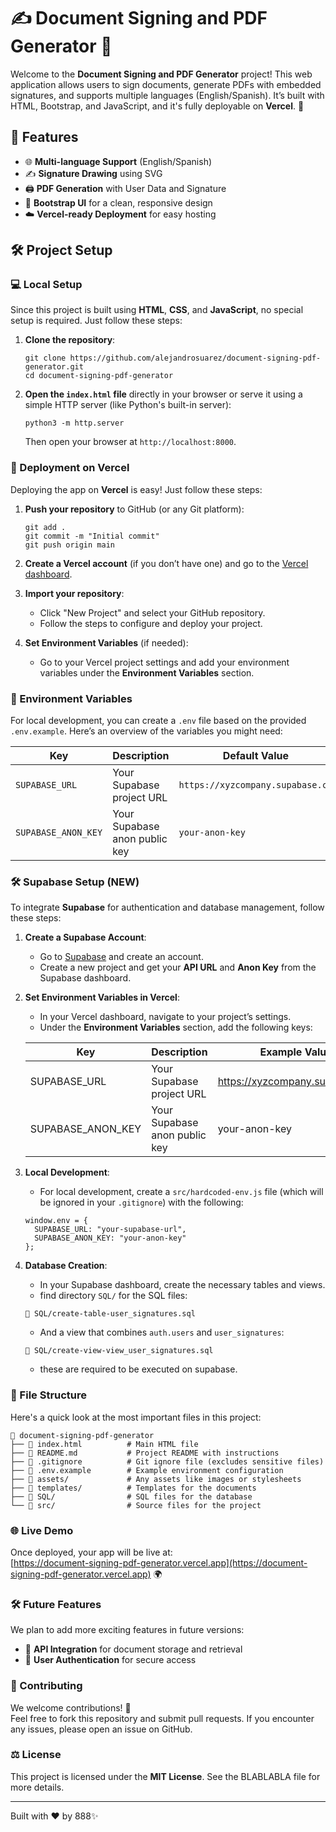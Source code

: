 # ✍️ Document Signing and PDF Generator 📝

Welcome to the **Document Signing and PDF Generator** project! This web application allows users to sign documents, generate PDFs with embedded signatures, and supports multiple languages (English/Spanish). It’s built with HTML, Bootstrap, and JavaScript, and it's fully deployable on **Vercel**. 🚀

## 🌟 Features

- 🌐 **Multi-language Support** (English/Spanish)
- ✍️ **Signature Drawing** using SVG
- 🖨️ **PDF Generation** with User Data and Signature
- 🎨 **Bootstrap UI** for a clean, responsive design
- ☁️ **Vercel-ready Deployment** for easy hosting

## 🛠️ Project Setup

### 💻 Local Setup

Since this project is built using **HTML**, **CSS**, and **JavaScript**, no special setup is required. Just follow these steps:

1. **Clone the repository**:
   ```
   git clone https://github.com/alejandrosuarez/document-signing-pdf-generator.git
   cd document-signing-pdf-generator
   ```

2. **Open the `index.html` file** directly in your browser or serve it using a simple HTTP server (like Python's built-in server):
   ```
   python3 -m http.server
   ```
   Then open your browser at `http://localhost:8000`.

### 🚀 Deployment on Vercel

Deploying the app on **Vercel** is easy! Just follow these steps:

1. **Push your repository** to GitHub (or any Git platform):
   ```
   git add .
   git commit -m "Initial commit"
   git push origin main
   ```

2. **Create a Vercel account** (if you don’t have one) and go to the [Vercel dashboard](https://vercel.com/dashboard).

3. **Import your repository**:
   - Click "New Project" and select your GitHub repository.
   - Follow the steps to configure and deploy your project.

4. **Set Environment Variables** (if needed):
   - Go to your Vercel project settings and add your environment variables under the **Environment Variables** section.

### 🧩 Environment Variables

For local development, you can create a `.env` file based on the provided `.env.example`. Here’s an overview of the variables you might need:

| Key                        | Description                               | Default Value              |
|----------------------------|-------------------------------------------|----------------------------|
| `SUPABASE_URL`                 | Your Supabase project URL              | `https://xyzcompany.supabase.co`         |
| `SUPABASE_ANON_KEY`            | Your Supabase anon public key          | `your-anon-key`                          |


### 🛠️ Supabase Setup (NEW)

To integrate **Supabase** for authentication and database management, follow these steps:

1. **Create a Supabase Account**:  
   - Go to [Supabase](https://supabase.com) and create an account.  
   - Create a new project and get your **API URL** and **Anon Key** from the Supabase dashboard.  

2. **Set Environment Variables in Vercel**:  
   - In your Vercel dashboard, navigate to your project’s settings.  
   - Under the **Environment Variables** section, add the following keys:

   | Key                         | Description                            | Example Value                          |
   |-----------------------------|----------------------------------------|----------------------------------------|
   | SUPABASE_URL                 | Your Supabase project URL              | https://xyzcompany.supabase.co         |
   | SUPABASE_ANON_KEY            | Your Supabase anon public key          | your-anon-key                          |

3. **Local Development**:  
   - For local development, create a `src/hardcoded-env.js` file (which will be ignored in your `.gitignore`) with the following:

   ```
   window.env = {
     SUPABASE_URL: "your-supabase-url",
     SUPABASE_ANON_KEY: "your-anon-key"
   };
   ```

4. **Database Creation**:  
   - In your Supabase dashboard, create the necessary tables and views. 
   - find directory `SQL/` for the SQL files:

   ```
   📁 SQL/create-table-user_signatures.sql
   ```

   - And a view that combines `auth.users` and `user_signatures`:

   ```
   📁 SQL/create-view-view_user_signatures.sql
   ```
   - these are required to be executed on supabase.

### 📂 File Structure

Here's a quick look at the most important files in this project:
```
📁 document-signing-pdf-generator
├── 📄 index.html          # Main HTML file
├── 📄 README.md           # Project README with instructions
├── 📄 .gitignore          # Git ignore file (excludes sensitive files)
├── 📄 .env.example        # Example environment configuration
├── 📁 assets/             # Any assets like images or stylesheets
├── 📁 templates/          # Templates for the documents
├── 📁 SQL/                # SQL files for the database
└── 📁 src/                # Source files for the project
```
### 🌐 Live Demo

Once deployed, your app will be live at:  
[https://document-signing-pdf-generator.vercel.app](https://document-signing-pdf-generator.vercel.app) 🌍

### 🛠️ Future Features

We plan to add more exciting features in future versions:

- 🔐 **API Integration** for document storage and retrieval
- 👤 **User Authentication** for secure access

### 🙌 Contributing

We welcome contributions! 🎉  
Feel free to fork this repository and submit pull requests. If you encounter any issues, please open an issue on GitHub.

### ⚖️ License

This project is licensed under the **MIT License**. See the BLABLABLA file for more details.

---

Built with ❤️ by 888✨